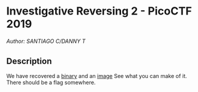 # Investigative Reversing 2 - PicoCTF 2019

###### Author: SANTIAGO C/DANNY T

## Description

We have recovered a [binary](https://jupiter.challenges.picoctf.org/static/8d9a6d8feccbe449f4c41d6fe965f7a9/mystery) and an [image](https://jupiter.challenges.picoctf.org/static/8d9a6d8feccbe449f4c41d6fe965f7a9/encoded.bmp)
See what you can make of it.
There should be a flag somewhere.
